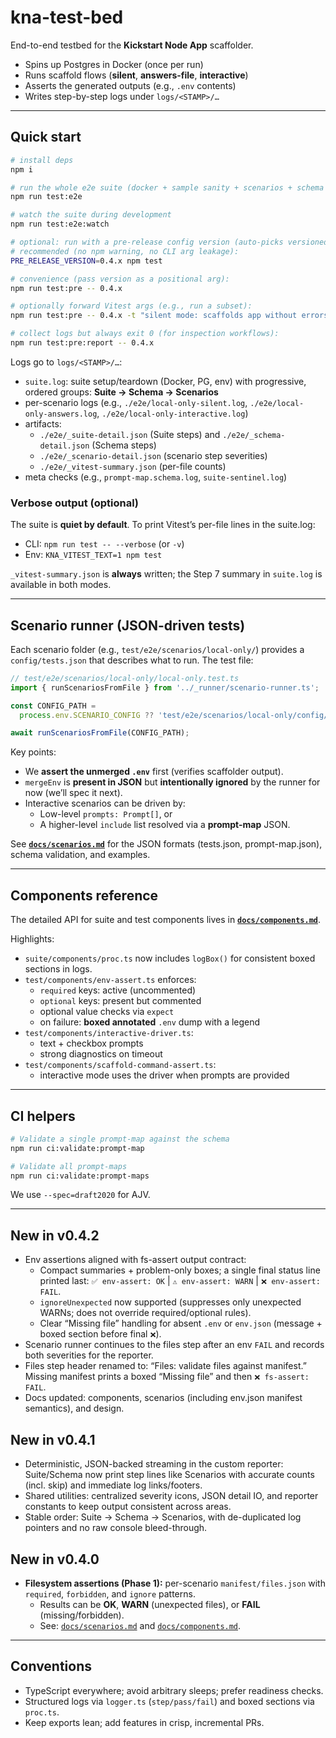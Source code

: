 # kna-test-bed

End-to-end testbed for the **Kickstart Node App** scaffolder.

- Spins up Postgres in Docker (once per run)
- Runs scaffold flows (**silent**, **answers-file**, **interactive**)
- Asserts the generated outputs (e.g., `.env` contents)
- Writes step-by-step logs under `logs/<STAMP>/…`

---

## Quick start

```bash
# install deps
npm i

# run the whole e2e suite (docker + sample sanity + scenarios + schema checks)
npm run test:e2e

# watch the suite during development
npm run test:e2e:watch

# optional: run with a pre-release config version (auto-picks versioned tests.json when present)
# recommended (no npm warning, no CLI arg leakage):
PRE_RELEASE_VERSION=0.4.x npm test

# convenience (pass version as a positional arg):
npm run test:pre -- 0.4.x

# optionally forward Vitest args (e.g., run a subset):
npm run test:pre -- 0.4.x -t "silent mode: scaffolds app without errors"

# collect logs but always exit 0 (for inspection workflows):
npm run test:pre:report -- 0.4.x
```

Logs go to `logs/<STAMP>/…`:

- `suite.log`: suite setup/teardown (Docker, PG, env) with progressive, ordered groups: **Suite → Schema → Scenarios**
- per-scenario logs (e.g., `./e2e/local-only-silent.log`, `./e2e/local-only-answers.log`, `./e2e/local-only-interactive.log`)
- artifacts:
  - `./e2e/_suite-detail.json` (Suite steps) and `./e2e/_schema-detail.json` (Schema steps)
  - `./e2e/_scenario-detail.json` (scenario step severities)
  - `./e2e/_vitest-summary.json` (per-file counts)
- meta checks (e.g., `prompt-map.schema.log`, `suite-sentinel.log`)

### Verbose output (optional)

The suite is **quiet by default**. To print Vitest’s per-file lines in the suite.log:

- CLI: `npm run test -- --verbose` (or `-v`)
- Env: `KNA_VITEST_TEXT=1 npm test`

`_vitest-summary.json` is **always** written; the Step 7 summary in `suite.log` is available in both modes.

---

## Scenario runner (JSON-driven tests)

Each scenario folder (e.g., `test/e2e/scenarios/local-only/`) provides a `config/tests.json` that describes what to run. The test file:

```ts
// test/e2e/scenarios/local-only/local-only.test.ts
import { runScenariosFromFile } from '../_runner/scenario-runner.ts';

const CONFIG_PATH =
  process.env.SCENARIO_CONFIG ?? 'test/e2e/scenarios/local-only/config/tests.json';

await runScenariosFromFile(CONFIG_PATH);
```

Key points:

- We **assert the unmerged `.env`** first (verifies scaffolder output).
- `mergeEnv` is **present in JSON** but **intentionally ignored** by the runner for now (we’ll spec it next).
- Interactive scenarios can be driven by:
  - Low-level `prompts: Prompt[]`, or
  - A higher-level `include` list resolved via a **prompt-map** JSON.

See **[`docs/scenarios.md`](./docs/scenarios.md)** for the JSON formats (tests.json, prompt-map.json), schema validation, and examples.

---

## Components reference

The detailed API for suite and test components lives in **[`docs/components.md`](./docs/components.md)**.

Highlights:

- `suite/components/proc.ts` now includes `logBox()` for consistent boxed sections in logs.
- `test/components/env-assert.ts` enforces:
  - `required` keys: active (uncommented)
  - `optional` keys: present but commented
  - optional value checks via `expect`
  - on failure: **boxed annotated** `.env` dump with a legend
- `test/components/interactive-driver.ts`:
  - text + checkbox prompts
  - strong diagnostics on timeout
- `test/components/scaffold-command-assert.ts`:
  - interactive mode uses the driver when prompts are provided

---

## CI helpers

```bash
# Validate a single prompt-map against the schema
npm run ci:validate:prompt-map

# Validate all prompt-maps
npm run ci:validate:prompt-maps
```

We use `--spec=draft2020` for AJV.

---

## New in v0.4.2

- Env assertions aligned with fs-assert output contract:
  - Compact summaries + problem-only boxes; a single final status line printed last: `✅ env-assert: OK` | `⚠️ env-assert: WARN` | `❌ env-assert: FAIL`.
  - `ignoreUnexpected` now supported (suppresses only unexpected WARNs; does not override required/optional rules).
  - Clear “Missing file” handling for absent `.env` or `env.json` (message + boxed section before final `❌`).
- Scenario runner continues to the files step after an env `FAIL` and records both severities for the reporter.
- Files step header renamed to: “Files: validate files against manifest.” Missing manifest prints a boxed “Missing file” and then `❌ fs-assert: FAIL`.
- Docs updated: components, scenarios (including env.json manifest semantics), and design.

## New in v0.4.1

- Deterministic, JSON-backed streaming in the custom reporter: Suite/Schema now print step lines like Scenarios with accurate counts (incl. skip) and immediate log links/footers.
- Shared utilities: centralized severity icons, JSON detail IO, and reporter constants to keep output consistent across areas.
- Stable order: Suite → Schema → Scenarios, with de-duplicated log pointers and no raw console bleed-through.

## New in v0.4.0

- **Filesystem assertions (Phase 1):** per-scenario `manifest/files.json` with `required`, `forbidden`, and `ignore` patterns.
  - Results can be **OK**, **WARN** (unexpected files), or **FAIL** (missing/forbidden).
  - See: [`docs/scenarios.md`](docs/scenarios.md#filesjson-filesystem-manifest) and [`docs/components.md`](docs/components.md#testcomponentsfs-assertts).

---

## Conventions

- TypeScript everywhere; avoid arbitrary sleeps; prefer readiness checks.
- Structured logs via `logger.ts` (`step/pass/fail`) and boxed sections via `proc.ts`.
- Keep exports lean; add features in crisp, incremental PRs.
